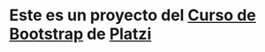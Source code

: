 # Este es un proyecto del [Curso de Bootstrap](https://platzi.com/clases/bootstrap/) de [Platzi](https://platzi.com/)